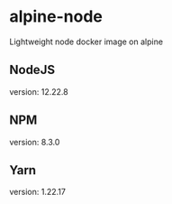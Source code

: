 # alpine-node
Lightweight node docker image on alpine

## NodeJS
version: 12.22.8

## NPM
version: 8.3.0

## Yarn
version: 1.22.17